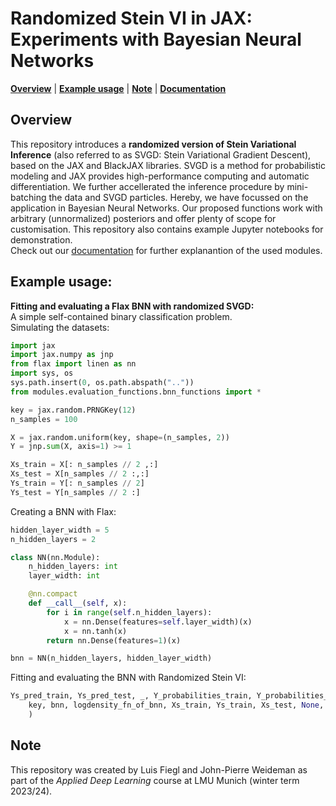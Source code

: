 # Randomized Stein VI in JAX: Experiments with Bayesian Neural Networks

[**Overview**](#overview)
| [**Example usage**](#example-usage)
| [**Note**](#note)
| [**Documentation**](https://luisfiegl.github.io/SteinVI/)

## Overview

This repository introduces a **randomized version of Stein Variational Inference** (also referred to as SVGD: Stein Variational Gradient Descent), based on the JAX and BlackJAX libraries. SVGD is a method for probabilistic modeling and JAX provides high-performance computing and automatic differentiation. We further accellerated the inference procedure by mini-batching the data and SVGD particles. Hereby, we have focussed on the application in Bayesian Neural Networks. Our proposed functions work with arbitrary (unnormalized) posteriors and offer plenty of scope for customisation. This repository also contains example Jupyter notebooks for demonstration.
<br>Check out our [documentation](https://luisfiegl.github.io/SteinVI/) for further explanantion of the used modules.

## Example usage:

**Fitting and evaluating a Flax BNN with randomized SVGD:**
<br>A simple self-contained binary classification problem.
<br>Simulating the datasets:
```py
import jax
import jax.numpy as jnp
from flax import linen as nn
import sys, os
sys.path.insert(0, os.path.abspath(".."))
from modules.evaluation_functions.bnn_functions import *

key = jax.random.PRNGKey(12)
n_samples = 100

X = jax.random.uniform(key, shape=(n_samples, 2))
Y = jnp.sum(X, axis=1) >= 1

Xs_train = X[: n_samples // 2 ,:]
Xs_test = X[n_samples // 2 :,:]
Ys_train = Y[: n_samples // 2]
Ys_test = Y[n_samples // 2 :]
```
Creating a BNN with Flax:
```py
hidden_layer_width = 5
n_hidden_layers = 2

class NN(nn.Module):
    n_hidden_layers: int
    layer_width: int

    @nn.compact
    def __call__(self, x):
        for i in range(self.n_hidden_layers):
            x = nn.Dense(features=self.layer_width)(x)
            x = nn.tanh(x)
        return nn.Dense(features=1)(x)

bnn = NN(n_hidden_layers, hidden_layer_width)
```
Fitting and evaluating the BNN with Randomized Stein VI:
```py
Ys_pred_train, Ys_pred_test, _, Y_probabilities_train, Y_probabilities_test = fit_and_eval(
    key, bnn, logdensity_fn_of_bnn, Xs_train, Ys_train, Xs_test, None, num_steps=400,batch_size_particles = 20, batch_size_data = 32, num_particles=200
    )
```

## Note

This repository was created by Luis Fiegl and John-Pierre Weideman as part of the *Applied Deep Learning* course at LMU Munich (winter term 2023/24).
